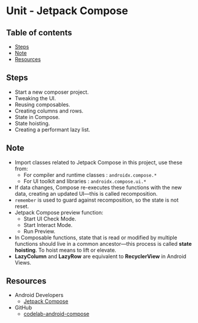 <!-- omit in toc -->
# Unit - Jetpack Compose

<!-- omit in toc -->
## Table of contents

- [Steps](#steps)
- [Note](#note)
- [Resources](#resources)

## Steps

- Start a new composer project.
- Tweaking the UI.
- Reusing composables.
- Creating columns and rows.
- State in Compose.
- State hoisting.
- Creating a performant lazy list.

## Note

- Import classes related to Jetpack Compose in this project, use these from:
  - For compiler and runtime classes : `androidx.compose.*`
  - For UI toolkit and libraries : `androidx.compose.ui.*`
- If data changes, Compose re-executes these functions with the new data,
  creating an updated UI—this is called recomposition.
- `remember` is used to guard against recomposition, so the state is not reset.
- Jetpack Compose preview function:
  - Start UI Check Mode.
  - Start Interact Mode.
  - Run Preview.
- In Composable functions, state that is read or modified by multiple functions
  should live in a common ancestor—this process is called **state hoisting**. To
  hoist means to lift or elevate.
- **LazyColumn** and **LazyRow** are equivalent to **RecyclerView** in Android Views.

## Resources

- Android Developers
  - [Jetpack Compose](https://developer.android.com/courses/pathways/compose)
- GitHub
  - [codelab-android-compose](https://github.com/android/codelab-android-compose)

